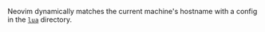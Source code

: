 Neovim dynamically matches the current machine's hostname with a config in the [`lua`](./dots/lua/) directory.
